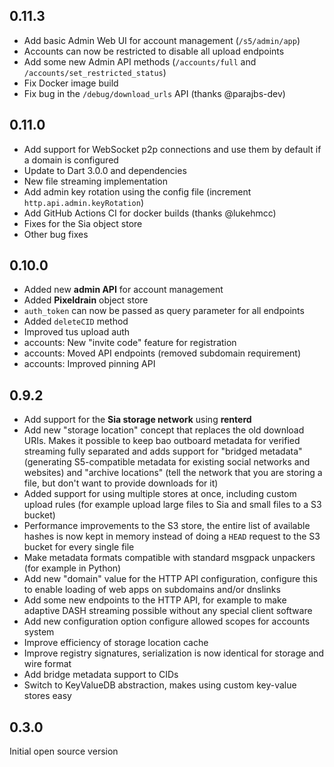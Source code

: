 ## 0.11.3

- Add basic Admin Web UI for account management (`/s5/admin/app`)
- Accounts can now be restricted to disable all upload endpoints
- Add some new Admin API methods (`/accounts/full` and `/accounts/set_restricted_status`)
- Fix Docker image build
- Fix bug in the `/debug/download_urls` API (thanks @parajbs-dev)

## 0.11.0

- Add support for WebSocket p2p connections and use them by default if a domain is configured
- Update to Dart 3.0.0 and dependencies
- New file streaming implementation
- Add admin key rotation using the config file (increment `http.api.admin.keyRotation`)
- Add GitHub Actions CI for docker builds (thanks @lukehmcc)
- Fixes for the Sia object store
- Other bug fixes

## 0.10.0

- Added new **admin API** for account management
- Added **Pixeldrain** object store
- `auth_token` can now be passed as query parameter for all endpoints
- Added `deleteCID` method
- Improved tus upload auth
- accounts: New "invite code" feature for registration
- accounts: Moved API endpoints (removed subdomain requirement)
- accounts: Improved pinning API

## 0.9.2

- Add support for the **Sia storage network** using **renterd**
- Add new "storage location" concept that replaces the old download URIs. Makes it possible to keep bao outboard metadata for verified streaming fully separated and adds support for "bridged metadata" (generating S5-compatible metadata for existing social networks and websites) and "archive locations" (tell the network that you are storing a file, but don't want to provide downloads for it)
- Added support for using multiple stores at once, including custom upload rules (for example upload large files to Sia and small files to a S3 bucket)
- Performance improvements to the S3 store, the entire list of available hashes is now kept in memory instead of doing a `HEAD` request to the S3 bucket for every single file
- Make metadata formats compatible with standard msgpack unpackers (for example in Python)
- Add new "domain" value for the HTTP API configuration, configure this to enable loading of web apps on subdomains and/or dnslinks
- Add some new endpoints to the HTTP API, for example to make adaptive DASH streaming possible without any special client software
- Add new configuration option configure allowed scopes for accounts system
- Improve efficiency of storage location cache
- Improve registry signatures, serialization is now identical for storage and wire format
- Add bridge metadata support to CIDs
- Switch to KeyValueDB abstraction, makes using custom key-value stores easy

## 0.3.0

Initial open source version
